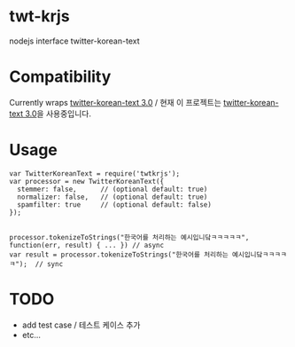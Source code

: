 # twt-krjs
nodejs interface twitter-korean-text

# Compatibility

Currently wraps [twitter-korean-text 3.0](https://github.com/twitter/twitter-korean-text/tree/korean-text-3.0) / 현재 이 프로젝트는 [twitter-korean-text 3.0](https://github.com/twitter/twitter-korean-text/tree/korean-text-3.0)을 사용중입니다.

# Usage

```
var TwitterKoreanText = require('twtkrjs');
var processor = new TwitterKoreanText({
  stemmer: false,      // (optional default: true)
  normalizer: false,   // (optional default: true)
  spamfilter: true     // (optional default: false)
});


processor.tokenizeToStrings("한국어를 처리하는 예시입니닼ㅋㅋㅋㅋㅋ", function(err, result) { ... }) // async
var result = processor.tokenizeToStrings("한국어를 처리하는 예시입니닼ㅋㅋㅋㅋㅋ");  // sync
```


# TODO

- add test case / 테스트 케이스 추가
- etc...

